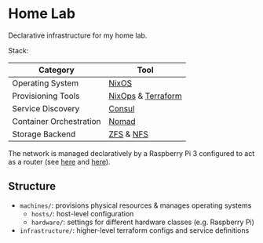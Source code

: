 # Home Lab

Declarative infrastructure for my home lab.

Stack:

| Category | Tool |
|----------|------|
| Operating System | [NixOS](https://nixos.org/) |
| Provisioning Tools | [NixOps](https://github.com/NixOS/nixops) & [Terraform](https://www.terraform.io/) |
| Service Discovery | [Consul](https://www.consul.io/) |
| Container Orchestration | [Nomad](https://www.nomadproject.io/) |
| Storage Backend | [ZFS](https://github.com/openzfs/zfs) & [NFS](https://en.wikipedia.org/wiki/Network_File_System) |

The network is managed declaratively by a Raspberry Pi 3 configured to act as a router (see [here](./machines/hosts/viki/default.nix) and [here](./machines/services/router.nix)).

## Structure

- `machines/`: provisions physical resources & manages operating systems
  - `hosts/`: host-level configuration
  - `hardware/`: settings for different hardware classes (e.g. Raspberry Pi)
- `infrastructure/`: higher-level terraform configs and service definitions
